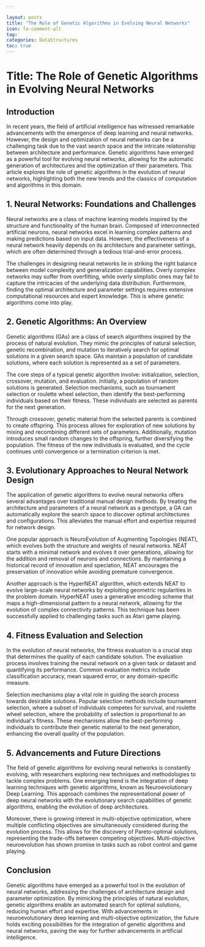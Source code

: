 ```yaml
---

layout: posts
title: "The Role of Genetic Algorithms in Evolving Neural Networks"
icon: fa-comment-alt
tag:      
categories: DataStructures
toc: true
---
```




# Title: The Role of Genetic Algorithms in Evolving Neural Networks

## Introduction

In recent years, the field of artificial intelligence has witnessed remarkable advancements with the emergence of deep learning and neural networks. However, the design and optimization of neural networks can be a challenging task due to the vast search space and the intricate relationship between architecture and performance. Genetic algorithms have emerged as a powerful tool for evolving neural networks, allowing for the automatic generation of architectures and the optimization of their parameters. This article explores the role of genetic algorithms in the evolution of neural networks, highlighting both the new trends and the classics of computation and algorithms in this domain.

## 1. Neural Networks: Foundations and Challenges

Neural networks are a class of machine learning models inspired by the structure and functionality of the human brain. Composed of interconnected artificial neurons, neural networks excel in learning complex patterns and making predictions based on input data. However, the effectiveness of a neural network heavily depends on its architecture and parameter settings, which are often determined through a tedious trial-and-error process.

The challenges in designing neural networks lie in striking the right balance between model complexity and generalization capabilities. Overly complex networks may suffer from overfitting, while overly simplistic ones may fail to capture the intricacies of the underlying data distribution. Furthermore, finding the optimal architecture and parameter settings requires extensive computational resources and expert knowledge. This is where genetic algorithms come into play.

## 2. Genetic Algorithms: An Overview

Genetic algorithms (GAs) are a class of search algorithms inspired by the process of natural evolution. They mimic the principles of natural selection, genetic recombination, and mutation to iteratively search for optimal solutions in a given search space. GAs maintain a population of candidate solutions, where each solution is represented as a set of parameters.

The core steps of a typical genetic algorithm involve: initialization, selection, crossover, mutation, and evaluation. Initially, a population of random solutions is generated. Selection mechanisms, such as tournament selection or roulette wheel selection, then identify the best-performing individuals based on their fitness. These individuals are selected as parents for the next generation.

Through crossover, genetic material from the selected parents is combined to create offspring. This process allows for exploration of new solutions by mixing and recombining different sets of parameters. Additionally, mutation introduces small random changes to the offspring, further diversifying the population. The fitness of the new individuals is evaluated, and the cycle continues until convergence or a termination criterion is met.

## 3. Evolutionary Approaches to Neural Network Design

The application of genetic algorithms to evolve neural networks offers several advantages over traditional manual design methods. By treating the architecture and parameters of a neural network as a genotype, a GA can automatically explore the search space to discover optimal architectures and configurations. This alleviates the manual effort and expertise required for network design.

One popular approach is NeuroEvolution of Augmenting Topologies (NEAT), which evolves both the structure and weights of neural networks. NEAT starts with a minimal network and evolves it over generations, allowing for the addition and removal of neurons and connections. By maintaining a historical record of innovation and speciation, NEAT encourages the preservation of innovation while avoiding premature convergence.

Another approach is the HyperNEAT algorithm, which extends NEAT to evolve large-scale neural networks by exploiting geometric regularities in the problem domain. HyperNEAT uses a generative encoding scheme that maps a high-dimensional pattern to a neural network, allowing for the evolution of complex connectivity patterns. This technique has been successfully applied to challenging tasks such as Atari game playing.

## 4. Fitness Evaluation and Selection

In the evolution of neural networks, the fitness evaluation is a crucial step that determines the quality of each candidate solution. The evaluation process involves training the neural network on a given task or dataset and quantifying its performance. Common evaluation metrics include classification accuracy, mean squared error, or any domain-specific measure.

Selection mechanisms play a vital role in guiding the search process towards desirable solutions. Popular selection methods include tournament selection, where a subset of individuals competes for survival, and roulette wheel selection, where the probability of selection is proportional to an individual's fitness. These mechanisms allow the best-performing individuals to contribute their genetic material to the next generation, enhancing the overall quality of the population.

## 5. Advancements and Future Directions

The field of genetic algorithms for evolving neural networks is constantly evolving, with researchers exploring new techniques and methodologies to tackle complex problems. One emerging trend is the integration of deep learning techniques with genetic algorithms, known as Neuroevolutionary Deep Learning. This approach combines the representational power of deep neural networks with the evolutionary search capabilities of genetic algorithms, enabling the evolution of deep architectures.

Moreover, there is growing interest in multi-objective optimization, where multiple conflicting objectives are simultaneously considered during the evolution process. This allows for the discovery of Pareto-optimal solutions, representing the trade-offs between competing objectives. Multi-objective neuroevolution has shown promise in tasks such as robot control and game playing.

## Conclusion

Genetic algorithms have emerged as a powerful tool in the evolution of neural networks, addressing the challenges of architecture design and parameter optimization. By mimicking the principles of natural evolution, genetic algorithms enable an automated search for optimal solutions, reducing human effort and expertise. With advancements in neuroevolutionary deep learning and multi-objective optimization, the future holds exciting possibilities for the integration of genetic algorithms and neural networks, paving the way for further advancements in artificial intelligence.